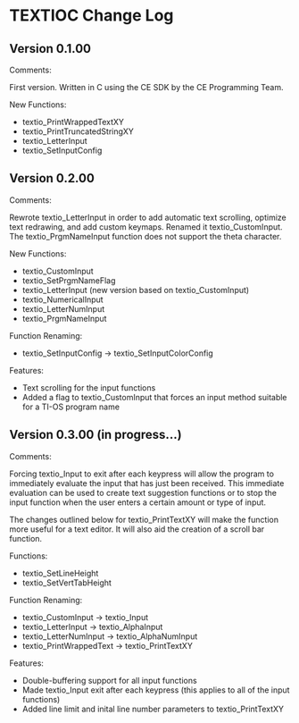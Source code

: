 # TEXTIOC Change Log


## Version 0.1.00
Comments:

First version. Written in C using the CE SDK by the CE Programming Team.

New Functions:

* textio_PrintWrappedTextXY
* textio_PrintTruncatedStringXY
* textio_LetterInput
* textio_SetInputConfig

## Version 0.2.00
Comments:

Rewrote textio_LetterInput in order to add automatic text scrolling, optimize text redrawing, and add custom keymaps. Renamed it textio_CustomInput. The textio_PrgmNameInput function does not support the theta character.

New Functions:

* textio_CustomInput
* textio_SetPrgmNameFlag
* textio_LetterInput (new version based on textio_CustomInput)
* textio_NumericalInput
* textio_LetterNumInput
* textio_PrgmNameInput

Function Renaming:

* textio_SetInputConfig -> textio_SetInputColorConfig

Features:

* Text scrolling for the input functions
* Added a flag to textio_CustomInput that forces an input method suitable for a TI-OS program name

## Version 0.3.00 (in progress...)
Comments:

Forcing textio_Input to exit after each keypress will allow the program to immediately evaluate the input that has just been received. This immediate evaluation can be used to create text suggestion functions or to  stop the input function when the user enters a certain amount or type of input.

The changes outlined below for textio_PrintTextXY will make the function more useful for a text editor. It will also aid the creation of a scroll bar function.

Functions:

* textio_SetLineHeight
* textio_SetVertTabHeight

Function Renaming:

* textio_CustomInput -> textio_Input
* textio_LetterInput -> textio_AlphaInput
* textio_LetterNumInput -> textio_AlphaNumInput
* textio_PrintWrappedText -> textio_PrintTextXY

Features:

* Double-buffering support for all input functions
* Made textio_Input exit after each keypress (this applies to all of the input functions)
* Added line limit and inital line number parameters to textio_PrintTextXY
